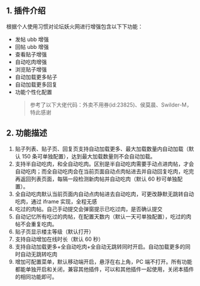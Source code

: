 ## 1. 插件介绍

根据个人使用习惯对论坛妖火网进行增强包含以下下功能：

- 发帖 ubb 增强
- 回帖 ubb 增强
- 查看贴子增强
- 自动吃肉增强
- 浏览贴子增强
- 自动加载更多帖子
- 自动加载更多回复
- 功能个性化配置
  > 参考了以下大佬代码：外卖不用券(id:23825)、侯莫晨、Swilder-M，特此感谢

## 2. 功能描述

1. 贴子列表、贴子页、回复页支持自动加载更多、最大加载数量内自动加载（默认 150 条可单独配置），达到最大加载数量则不会自动加载。
2. 支持半自动吃肉，和全自动吃肉。区别是半自动吃肉需要手动点进肉帖，才会自动吃肉；而全自动吃肉会在当前页面自动点肉帖进去并自动回复吃肉，吃完再返回列表页面，每隔一段检测新肉帖并自动吃肉（默认 60 秒可单独配置）。
3. 全自动吃肉默认当前页面内自动点肉帖进去自动吃肉，可更改静默无跳转自动吃肉，通过 iframe 实现，全程无感
4. 吃过的肉帖。自己手动提交会弹窗提示已吃过肉，是否确认提交
5. 自动记忆所有吃过的肉帖，在配置天数内（默认一天可单独配置），吃过的肉帖不会重复吃肉。
6. 贴子页显示楼主等级（默认打开）
7. 支持自动增加在线时长（默认 60 秒）
8. 支持自动加载更多+全自动吃肉+全自动无跳转同时开启。自动加载更多的同时自动无跳转吃肉
9. 增加可配置菜单，默认移动端开启，悬浮在右上角，PC 端不打开。所有功能都能单独开启和关闭，兼容其他插件，可以和其他插件一起使用，关闭本插件的相同功能即可。
